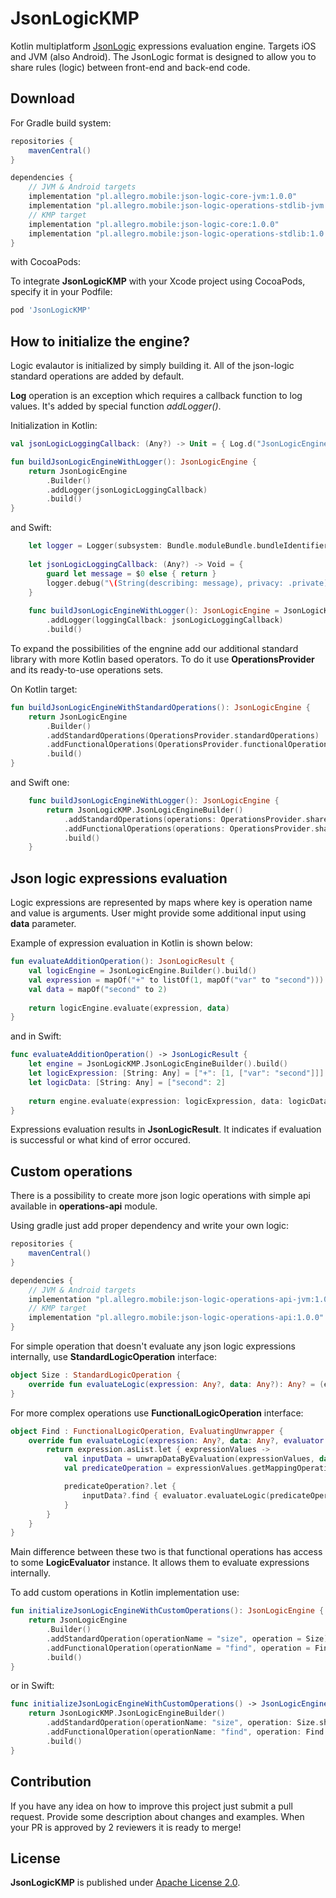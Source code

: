 JsonLogicKMP
============
Kotlin multiplatform [JsonLogic](https://jsonlogic.com/) expressions evaluation engine. Targets iOS and JVM (also Android). The JsonLogic format is designed to allow you to share rules (logic) between front-end and back-end code.

Download
--------
For Gradle build system:

```gradle
repositories {
    mavenCentral()
}

dependencies {
    // JVM & Android targets
    implementation "pl.allegro.mobile:json-logic-core-jvm:1.0.0"
    implementation "pl.allegro.mobile:json-logic-operations-stdlib-jvm:1.0.0"
    // KMP target
    implementation "pl.allegro.mobile:json-logic-core:1.0.0"
    implementation "pl.allegro.mobile:json-logic-operations-stdlib:1.0.0"
}
```
with CocoaPods:

To integrate **JsonLogicKMP** with your Xcode project using CocoaPods, specify it in your Podfile:

```ruby
pod 'JsonLogicKMP'
```

How to initialize the engine?
-------------------
Logic evalautor is initialized by simply building it. All of the json-logic standard operations are added by default. 

**Log** operation is an exception which requires a callback function to log values. It's added by special function *addLogger()*.

Initialization in Kotlin:

```kotlin
val jsonLogicLoggingCallback: (Any?) -> Unit = { Log.d("JsonLogicEngine-log: $it") }

fun buildJsonLogicEngineWithLogger(): JsonLogicEngine {
    return JsonLogicEngine
        .Builder()
        .addLogger(jsonLogicLoggingCallback)
        .build()    
}
```

and Swift:

```swift
    let logger = Logger(subsystem: Bundle.moduleBundle.bundleIdentifier ?? Bundle.moduleName, category: Self.loggerCategory)
    
    let jsonLogicLoggingCallback: (Any?) -> Void = {
        guard let message = $0 else { return }
        logger.debug("\(String(describing: message), privacy: .private)")
    }
    
    func buildJsonLogicEngineWithLogger(): JsonLogicEngine = JsonLogicKMP.JsonLogicEngineBuilder()
        .addLogger(loggingCallback: jsonLogicLoggingCallback)
        .build()
```

To expand the possibilities of the engnine add our additional standard library with more Kotlin based operators. To do it use **OperationsProvider** and its ready-to-use operations sets.

On Kotlin target:

```kotlin
fun buildJsonLogicEngineWithStandardOperations(): JsonLogicEngine {
    return JsonLogicEngine
        .Builder()
        .addStandardOperations(OperationsProvider.standardOperations)
        .addFunctionalOperations(OperationsProvider.functionalOperations)
        .build()
}
```

and Swift one:

```swift
    func buildJsonLogicEngineWithLogger(): JsonLogicEngine {
        return JsonLogicKMP.JsonLogicEngineBuilder()
            .addStandardOperations(operations: OperationsProvider.shared.standardOperations)
            .addFunctionalOperations(operations: OperationsProvider.shared.functionalOperations)
            .build()
    }
```

Json logic expressions evaluation
-------------------

Logic expressions are represented by maps where key is operation name and value is arguments. User might provide some additional input using **data** parameter. 

Example of expression evaluation in Kotlin is shown below:

```kotlin
fun evaluateAdditionOperation(): JsonLogicResult {
    val logicEngine = JsonLogicEngine.Builder().build()
    val expression = mapOf("+" to listOf(1, mapOf("var" to "second")))
    val data = mapOf("second" to 2)
    
    return logicEngine.evaluate(expression, data)
}
```

and in Swift:

```swift
func evaluateAdditionOperation() -> JsonLogicResult {
    let engine = JsonLogicKMP.JsonLogicEngineBuilder().build()
    let logicExpression: [String: Any] = ["+": [1, ["var": "second"]]]
    let logicData: [String: Any] = ["second": 2]
        
    return engine.evaluate(expression: logicExpression, data: logicData)
}
```

Expressions evaluation results in **JsonLogicResult**. It indicates if evaluation is successful or what kind of error occured.

Custom operations
-------------------
There is a possibility to create more json logic operations with simple api available in **operations-api** module.

Using gradle just add proper dependency and write your own logic:

```gradle
repositories {
    mavenCentral()
}

dependencies {
    // JVM & Android targets
    implementation "pl.allegro.mobile:json-logic-operations-api-jvm:1.0.0"
    // KMP target
    implementation "pl.allegro.mobile:json-logic-operations-api:1.0.0"
}
```

For simple operation that doesn't evaluate any json logic expressions internally, use **StandardLogicOperation** interface:

```kotlin
object Size : StandardLogicOperation {
    override fun evaluateLogic(expression: Any?, data: Any?): Any? = (expression as? List<*>)?.size
}
```

For more complex operations use **FunctionalLogicOperation** interface:

```kotlin
object Find : FunctionalLogicOperation, EvaluatingUnwrapper {
    override fun evaluateLogic(expression: Any?, data: Any?, evaluator: LogicEvaluator): Any? {
        return expression.asList.let { expressionValues ->
            val inputData = unwrapDataByEvaluation(expressionValues, data, evaluator)
            val predicateOperation = expressionValues.getMappingOperationOrNull()

            predicateOperation?.let {
                inputData?.find { evaluator.evaluateLogic(predicateOperation, it) == true }
            }
        }
    }
}
```

Main difference between these two is that functional operations has access to some **LogicEvaluator** instance. It allows them to evaluate expressions internally.

To add custom operations in Kotlin implementation use:

```kotlin
fun initializeJsonLogicEngineWithCustomOperations(): JsonLogicEngine {
    return JsonLogicEngine
        .Builder()
        .addStandardOperation(operationName = "size", operation = Size)
        .addFunctionalOperation(operationName = "find", operation = Find)
        .build()
}
```

or in Swift:

```swift
func initializeJsonLogicEngineWithCustomOperations() -> JsonLogicEngine {
    return JsonLogicKMP.JsonLogicEngineBuilder()
        .addStandardOperation(operationName: "size", operation: Size.shared)
        .addFunctionalOperation(operationName: "find", operation: Find.shared)
        .build()
}
```

Contribution
-------------------

If you have any idea on how to improve this project just submit a pull request. Provide some description about changes and examples. When your PR is approved by 2 reviewers it is ready to merge!

## License

**JsonLogicKMP** is published under [Apache License 2.0](http://www.apache.org/licenses/LICENSE-2.0).

